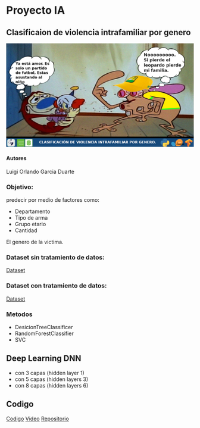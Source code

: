 # Proyecto IA

## Clasificaion de violencia intrafamiliar por genero

<img src="./Images/Banner.png" alt="Clasificaicon de violencia por genero"/>

#### Autores

Luigi Orlando Garcia Duarte

### Objetivo:

predecir por medio de factores como:
 
* Departamento
* Tipo de arma
* Grupo etario
* Cantidad

El genero de la victima.

### Dataset sin tratamiento de datos:

[Dataset](https://drive.google.com/file/d/1KLLTbfK7SFYkE_Rwbldl7xI--BRPgtpl/view?usp=sharing)

### Dataset con tratamiento de datos:

[Dataset](https://drive.google.com/file/d/1BUFH-9GiVz6JzoKeHPsbM3C6weYI2erB/view?usp=sharing)


### Metodos

* DesicionTreeClassificer
* RandomForestClassifier
* SVC

## Deep Learning DNN

* con 3 capas (hidden layer 1)
* con 5 capas (hidden layers 3)
* con 8 capas (hidden layers 6)

## Codigo 

[Codigo](https://github.com/LainLG/Proyecto_IA/blob/main/Proyecto.ipynb)
[Video](https://youtu.be/PeoYtQtfqcI)
[Repositorio](https://github.com/LainLG/Proyecto_IA/)
